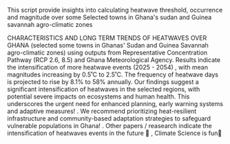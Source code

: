 This script provide insights into calculating heatwave threshold, occurrence and magnitude over some Selected towns in Ghana's sudan and Guinea savannah agro-climatic zones


CHARACTERISTICS AND LONG TERM TRENDS OF HEATWAVES OVER GHANA (selected some towns in Ghanas' Sudan and Guinea Savannah agro-climatic zones) using outputs from Representative Concentration Pathway (RCP 2.6, 8.5) and Ghana Meteorological Agency.
Results indicate the intensification of more heatwave events (2025 - 2054) , with mean magnitudes increasing by 0.5˚C to 2.5˚C.
The frequency of heatwave days is projected to rise by 8.1% to 58% annually. 
Our findings suggest a significant intensification of heatwaves in the selected regions, with potential severe impacts on ecosystems and human health. This underscores the urgent need for enhanced planning, early warning systems and adaptive measures! . 
We recommend prioritizing heat-resilient infrastructure and community-based adaptation strategies to safeguard vulnerable populations in Ghana! .
Other papers / reasearch indicate the intensification of heatwaves events in the future 👀 , Climate Science is fun💟
